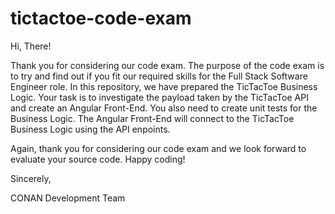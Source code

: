 # tictactoe-code-exam

Hi, There!

Thank you for considering our code exam. The purpose of the code exam is to try and find out if you fit our required skills for the Full Stack Software Engineer role. In this repository, we have prepared the TicTacToe Business Logic. Your task is to investigate the payload taken by the TicTacToe API and create an Angular Front-End. You also need to create unit tests for the Business Logic. The Angular Front-End will connect to the TicTacToe Business Logic using the API enpoints. 

Again, thank you for considering our code exam and we look forward to evaluate your source code. Happy coding!







Sincerely,

CONAN Development Team

